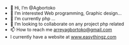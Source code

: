 - 👋 Hi, I’m @Agbortoko
- 👀 I’m interested Web programming,  Graphic design...
- 🌱 I’m currently php ...
- 💞️ I’m looking to collaborate on any project php related
- 📫 How to reach me arreyagbortoko@gmail.com
- I currently have a website at www.easythingz.com

<!---
Agbortoko/Agbortoko is a ✨ special ✨ repository because its `README.md` (this file) appears on your GitHub profile.
You can click the Preview link to take a look at your changes.
--->
